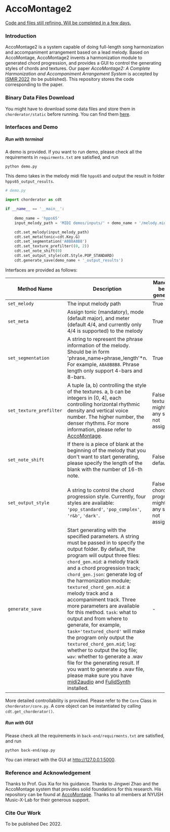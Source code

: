 # AccoMontage2

<u>Code and files still refining. Will be completed in a few days.</u>

### Introduction

AccoMontage2 is a system capable of doing full-length song harmonization and accompaniment arrangement based on a lead melody. Based on AccoMontage, AccoMontage2 invents a harmonization module to generated chord progression, and provides a GUI to control the generating styles of chords and textures. Our paper *AccoMontage2: A Complete Harmonization and Accompaniment Arrangement System* is accepted by [ISMIR 2022](https://ismir2022.ismir.net/) (to be published). This repository stores the code corresponding to the paper.

### Binary Data Files Download

You might have to download some data files and store them in `chorderator/static` before running. You can find them [here](https://drive.google.com/drive/folders/1z8oW16dZtdS06woHc7_rxserNJRrkc4s?usp=sharing).

### Interfaces and Demo

##### Run with terminal

A demo is provided. If you want to run demo, please check all the requirements in ``requirments.txt`` are satisfied, and run

```
python demo.py
```

This demo takes in the melody midi file `hpps65` and output the result in folder `hpps65_output_results`.

```python
# demo.py

import chorderator as cdt

if __name__ == '__main__':
    
    demo_name = 'hpps65'
    input_melody_path = 'MIDI demos/inputs/' + demo_name + '/melody.mid'

    cdt.set_melody(input_melody_path)
    cdt.set_meta(tonic=cdt.Key.G)
    cdt.set_segmentation('A8B8A8B8')
    cdt.set_texture_prefilter((0, 2))
    cdt.set_note_shift(0)
    cdt.set_output_style(cdt.Style.POP_STANDARD)
    cdt.generate_save(demo_name + '_output_results')
```

Interfaces are provided as follows:

| Method Name             | Description                                                  | Mandatory before generating                                  | Usage Example                                            |
| ----------------------- | ------------------------------------------------------------ | ------------------------------------------------------------ | -------------------------------------------------------- |
| `set_melody`            | The input melody path                                        | True                                                         | `set_melody('input.mid')`                                |
| `set_meta`              | Assign tonic (mandatory), mode (default major), and meter (default 4/4, and currently only 4/4 is supported) to the melody | True                                                         | `set_meta(tonic=cdt.Key.A, mode=cdt.Mode.MAJOR)`         |
| `set_segmentation`      | A string to represent the phrase information of the melody. Should be in form 'phrase_name+phrase_length'*n. For example, `A8A8B8B8`. Phrase length only support 4-bars and 8-bars. | True                                                         | `set_segmentation('A8A8B8B8')`                           |
| `set_texture_prefilter` | A tuple (a, b) controlling the style of the textures. a, b can be integers in [0, 4], each controlling horizontal rhythmic density and vertical voice number. The higher number, the denser rhythms. For more information, please refer to [AccoMontage](https://github.com/zhaojw1998/AccoMontage). | False, texture might be in any style if not assigned         | `set_texture_prefilter((2,2))`                           |
| `set_note_shift`        | If there is a piece of blank at the beginning of the melody that you don't want to start generating, please specify the length of the blank with the number of 16-th note. | False, default 0                                             | `set_note_shift(16)`                                     |
| `set_output_style`      | A string to control the chord progression style. Currently, four styles are available: `'pop_standard'`, `'pop_complex'`, `'r&b'`, `'dark'`. | False, chord progression might be in any style if not assigned | `set_output_style(cdt.Style.POP_STANDARD)`               |
| `generate_save`         | Start generating with the specified parameters. A string must be passed in to specify the output folder. By default, the program will output three files: `chord_gen.mid`: a melody track and a chord progression track; `chord_gen.json`: generate log of the harmonization module; `textured_chord_gen.mid`: a melody track and a accompaniment track. Three more parameters are available for this method. `task`: what to output and from where to generate, for example, `task='textured_chord'` will make the program only output the `textured_chord_gen.mid`; `log`: whether to output the log file; `wav`: whether to generate a .wav file for the generating result. If you want to generate a .wav file, please make sure you have [midi2audio](https://pypi.org/project/midi2audio/) and [FulidSynth](https://www.fluidsynth.org/) installed. | -                                                            | `generate_save('generate_result', log=False, wav=False)` |

More detailed controllability is provided. Please refer to the `Core` Class in `chorderator/core.py`. A core object can be instantiated by calling `cdt.get_chorderator()`.

##### Run with GUI

Please check all the requirements in ``back-end/requirments.txt`` are satisfied, and run

```
python back-end/app.py
```

You can interact with the GUI at http://127.0.0.1:5000.

### Reference and Acknowledgement

Thanks to Prof. Gus Xia for his guidance. Thanks to Jingwei Zhao and the AccoMontage system that provides solid foundations for this research. His repository can be found at [AccoMontage](https://github.com/zhaojw1998/AccoMontage). Thanks to all members at NYUSH Music-X-Lab for their generous support.

### Cite Our Work

To be published Dec 2022.